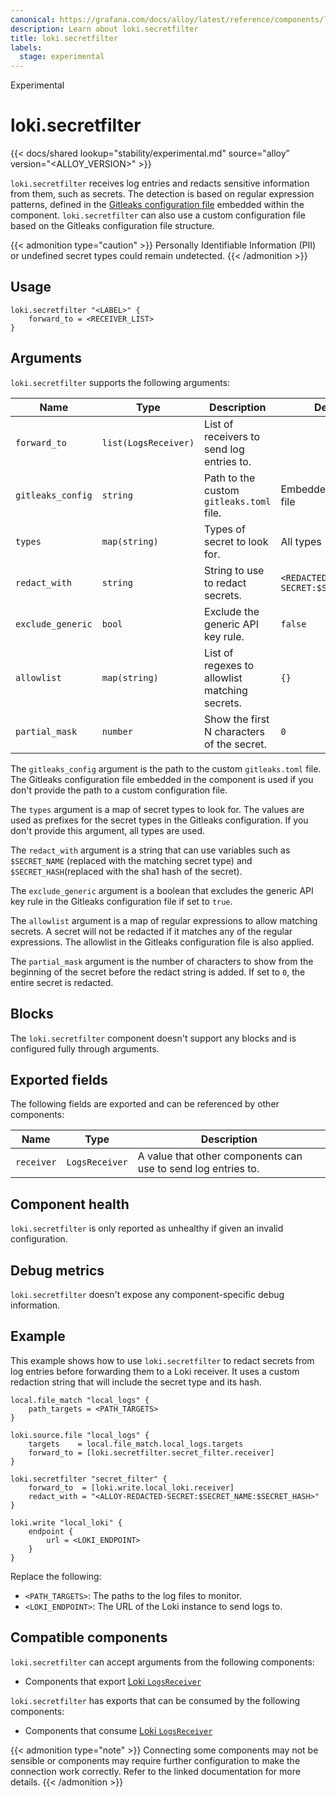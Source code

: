 ```yaml
---
canonical: https://grafana.com/docs/alloy/latest/reference/components/loki/loki.secretfilter/
description: Learn about loki.secretfilter
title: loki.secretfilter
labels:
  stage: experimental
---
```


<span class="badge docs-labels__stage docs-labels__item">Experimental</span>

# loki.secretfilter

{{< docs/shared lookup="stability/experimental.md" source="alloy" version="<ALLOY_VERSION>" >}}

`loki.secretfilter` receives log entries and redacts sensitive information from them, such as secrets.
The detection is based on regular expression patterns, defined in the [Gitleaks configuration file][gitleaks] embedded within the component.
`loki.secretfilter` can also use a custom configuration file based on the Gitleaks configuration file structure.

{{< admonition type="caution" >}}
Personally Identifiable Information (PII) or undefined secret types could remain undetected.
{{< /admonition >}}

[gitleaks]: https://github.com/gitleaks/gitleaks/blob/master/config/gitleaks.toml

## Usage

```alloy
loki.secretfilter "<LABEL>" {
    forward_to = <RECEIVER_LIST>
}
```

## Arguments

`loki.secretfilter` supports the following arguments:

Name                     | Type                 | Description                                     | Default                          | Required
-------------------------|----------------------|-------------------------------------------------|----------------------------------|---------
`forward_to`             | `list(LogsReceiver)` | List of receivers to send log entries to.       |                                  | yes
`gitleaks_config`        | `string`             | Path to the custom `gitleaks.toml` file.        | Embedded Gitleaks file      | no
`types`                  | `map(string)`        | Types of secret to look for.                    | All types                        | no
`redact_with`            | `string`             | String to use to redact secrets.                | `<REDACTED-SECRET:$SECRET_NAME>` | no
`exclude_generic`        | `bool`               | Exclude the generic API key rule.               | `false`                          | no
`allowlist`              | `map(string)`        | List of regexes to allowlist matching secrets.  | `{}`                             | no
`partial_mask`           | `number`             | Show the first N characters of the secret.      | `0`                              | no

The `gitleaks_config` argument is the path to the custom `gitleaks.toml` file.
The Gitleaks configuration file embedded in the component is used if you don't provide the path to a custom configuration file.

The `types` argument is a map of secret types to look for. The values are used as prefixes for the secret types in the Gitleaks configuration. If you don't provide this argument, all types are used.

The `redact_with` argument is a string that can use variables such as `$SECRET_NAME` (replaced with the matching secret type) and `$SECRET_HASH`(replaced with the sha1 hash of the secret).

The `exclude_generic` argument is a boolean that excludes the generic API key rule in the Gitleaks configuration file if set to `true`.

The `allowlist` argument is a map of regular expressions to allow matching secrets.
A secret will not be redacted if it matches any of the regular expressions. The allowlist in the Gitleaks configuration file is also applied.

The `partial_mask` argument is the number of characters to show from the beginning of the secret before the redact string is added.
If set to `0`, the entire secret is redacted.

## Blocks

The `loki.secretfilter` component doesn't support any blocks and is configured fully through arguments.

## Exported fields

The following fields are exported and can be referenced by other components:

| Name       | Type           | Description                                                   |
| ---------- | -------------- | ------------------------------------------------------------- |
| `receiver` | `LogsReceiver` | A value that other components can use to send log entries to. |

## Component health

`loki.secretfilter` is only reported as unhealthy if given an invalid configuration.

## Debug metrics

`loki.secretfilter` doesn't expose any component-specific debug information.

## Example

This example shows how to use `loki.secretfilter` to redact secrets from log entries before forwarding them to a Loki receiver.
It uses a custom redaction string that will include the secret type and its hash.

```alloy
local.file_match "local_logs" {
	path_targets = <PATH_TARGETS>
}

loki.source.file "local_logs" {
	targets    = local.file_match.local_logs.targets
	forward_to = [loki.secretfilter.secret_filter.receiver]
}

loki.secretfilter "secret_filter" {
	forward_to  = [loki.write.local_loki.receiver]
	redact_with = "<ALLOY-REDACTED-SECRET:$SECRET_NAME:$SECRET_HASH>"
}

loki.write "local_loki" {
	endpoint {
		url = <LOKI_ENDPOINT>
	}
}
```
Replace the following:
  - `<PATH_TARGETS>`: The paths to the log files to monitor.
  - `<LOKI_ENDPOINT>`: The URL of the Loki instance to send logs to.

<!-- START GENERATED COMPATIBLE COMPONENTS -->

## Compatible components

`loki.secretfilter` can accept arguments from the following components:

- Components that export [Loki `LogsReceiver`](../../../compatibility/#loki-logsreceiver-exporters)

`loki.secretfilter` has exports that can be consumed by the following components:

- Components that consume [Loki `LogsReceiver`](../../../compatibility/#loki-logsreceiver-consumers)

{{< admonition type="note" >}}
Connecting some components may not be sensible or components may require further configuration to make the connection work correctly.
Refer to the linked documentation for more details.
{{< /admonition >}}

<!-- END GENERATED COMPATIBLE COMPONENTS -->
